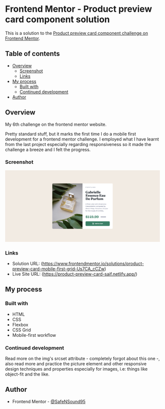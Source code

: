 # Frontend Mentor - Product preview card component solution

This is a solution to the [Product preview card component challenge on Frontend Mentor](https://www.frontendmentor.io/challenges/product-preview-card-component-GO7UmttRfa).

## Table of contents

- [Overview](#overview)
  - [Screenshot](#screenshot)
  - [Links](#links)
- [My process](#my-process)
  - [Built with](#built-with)
  - [Continued development](#continued-development)
- [Author](#author)

## Overview

My 6th challenge on the frontend mentor website.

Pretty standard stuff, but it marks the first time I do a mobile first development for a frontend mentor challenge.
I employed what I have learnt from the last project especially regarding responsiveness so it made the challenge a breeze and I felt the progress.

### Screenshot

![Screenshot of the site.](Screenshot-2023-09-20-Frontend-Mentor-Product-preview-card-component-1.png)

### Links

- Solution URL: (https://www.frontendmentor.io/solutions/product-preview-card-mobile-first-grid-Us7CA_cCZw)
- Live Site URL: (https://product-preview-card-saif.netlify.app/)

## My process

### Built with

- HTML
- CSS
- Flexbox
- CSS Grid
- Mobile-first workflow

### Continued development

Read more on the img's srcset attribute - completely forgot about this one -, also read more and practice the picture element and other responsive design techniques and properties especially for images, i.e: things like object-fit and the like.

## Author

- Frontend Mentor - [@SafeNSound95](https://www.frontendmentor.io/profile/SafeNSound95)
